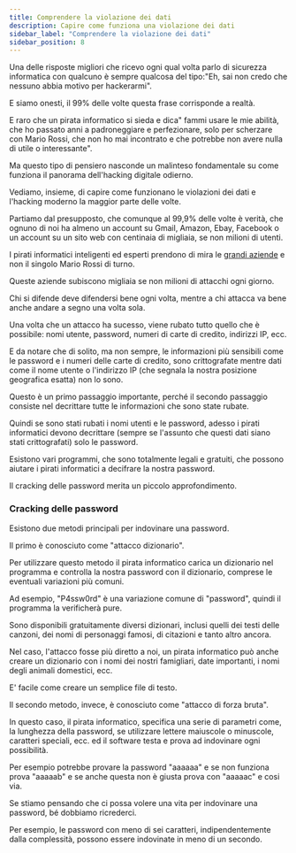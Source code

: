 ```yaml
---
title: Comprendere la violazione dei dati
description: Capire come funziona una violazione dei dati
sidebar_label: "Comprendere la violazione dei dati"
sidebar_position: 8
---
```


Una delle risposte migliori che ricevo ogni qual volta parlo di sicurezza informatica con qualcuno è sempre qualcosa del tipo:"Eh, sai non credo che nessuno abbia motivo per hackerarmi".

E siamo onesti, il 99% delle volte questa frase corrisponde a realtà.

E raro che un pirata informatico si sieda e dica" fammi usare le mie abilità, che ho passato anni a padroneggiare e perfezionare, solo per scherzare con Mario Rossi, che non ho mai incontrato e che potrebbe non avere nulla di utile o interessante".

Ma questo tipo di pensiero nasconde un malinteso fondamentale su come funziona il panorama dell'hacking digitale odierno.

Vediamo, insieme, di capire come funzionano le violazioni dei dati e l'hacking moderno la maggior parte delle volte.

Partiamo dal presupposto, che comunque al 99,9% delle volte è verità, che ognuno di noi ha almeno un account su Gmail, Amazon, Ebay, Facebook o un account su un sito web con centinaia di migliaia, se non milioni di utenti.

I pirati informatici inteligenti ed esperti prendono di mira le <a href="https://www.trendmicro.com/vinfo/us/security/news/cyber-attacks/data-breach-101" target="_blank">grandi aziende</a> e non il singolo Mario Rossi di turno.

Queste aziende subiscono migliaia se non milioni di attacchi ogni giorno.

Chi si difende deve difendersi bene ogni volta, mentre a chi attacca va bene anche andare a segno una volta sola.

Una volta che un attacco ha sucesso, viene rubato tutto quello che è possibile: nomi utente, password, numeri di carte di credito, indirizzi IP, ecc.

E da notare che di solito, ma non sempre, le informazioni più sensibili come le password e i numeri delle carte di credito, sono crittografate mentre dati come il nome utente o l'indirizzo IP (che segnala la nostra posizione geografica esatta) non lo sono.

Questo è un primo passaggio importante, perché il secondo passaggio consiste nel decrittare tutte le informazioni che sono state rubate.

Quindi se sono stati rubati i nomi utenti e le password, adesso i pirati informatici devono decrittare (sempre se l'assunto che questi dati siano stati crittografati) solo le password.

Esistono vari programmi, che sono totalmente legali e gratuiti, che possono aiutare i pirati informatici a decifrare la nostra password.

Il cracking delle password merita un piccolo approfondimento.

### Cracking delle password

Esistono due metodi principali per indovinare una password.

Il primo è conosciuto come "attacco dizionario".

Per utilizzare questo metodo il pirata informatico carica un dizionario nel programma e controlla la nostra password con il dizionario, comprese le eventuali variazioni più comuni.

Ad esempio, "P4ssw0rd" è una variazione comune di "password", quindi il programma la verificherà pure.

Sono disponibili gratuitamente diversi dizionari, inclusi quelli dei testi delle canzoni, dei nomi di personaggi famosi, di citazioni e tanto altro ancora.

Nel caso, l'attacco fosse più diretto a noi, un pirata informatico può anche creare un dizionario con i nomi dei nostri famigliari, date importanti, i nomi degli animali domestici, ecc.

E' facile come creare un semplice file di testo.

Il secondo metodo, invece, è conosciuto come "attacco di forza bruta".

In questo caso, il pirata informatico, specifica una serie di parametri come, la lunghezza della password, se utilizzare lettere maiuscole o minuscole, caratteri speciali, ecc. ed il software testa e prova ad indovinare ogni possibilità.

Per esempio potrebbe provare la password "aaaaaa" e se non funziona prova "aaaaab" e se anche questa non è giusta prova con "aaaaac" e cosi via.

Se stiamo pensando che ci possa volere una vita per indovinare una password, bé dobbiamo ricrederci.

Per esempio, le password con meno di sei caratteri, indipendentemente dalla complessità, possono essere indovinate in meno di un secondo.


